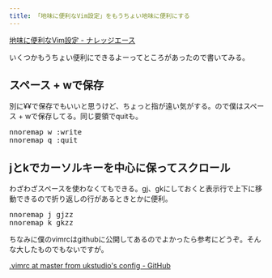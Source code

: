 ```yaml
---
title: 「地味に便利なVim設定」をもうちょい地味に便利にする
---
```

<a href="http://blog.blueblack.net/item_317">地味に便利なVim設定 - ナレッジエース</a>

いくつかもうちょい便利にできるよーってところがあったので書いてみる。

<h2>スペース + wで保存</h2>
別に¥¥で保存でもいいと思うけど、ちょっと指が遠い気がする。ので僕はスペース + wで保存してる。同じ要領でquitも。
<pre lang="vim">
nnoremap <space>w :<c-u>write<cr>
nnoremap <space>q :<c-u>quit<cr>
</pre>

<h2>jとkでカーソルキーを中心に保ってスクロール</h2>
わざわざスペースを使わなくてもできる。gj、gkにしておくと表示行で上下に移動できるので折り返しの行があるときとかに便利。
<pre lang="vim">
nnoremap j gjzz
nnoremap k gkzz
</pre>

ちなみに僕のvimrcはgithubに公開してあるのでよかったら参考にどうぞ。そんな大したものでもないですが。

<a href="http://github.com/ukstudio/config/tree/master">.vimrc at master from ukstudio's config - GitHub</a>
